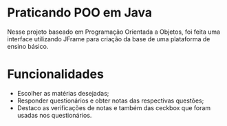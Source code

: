 # Praticando POO em Java

Nesse projeto baseado em Programação Orientada a Objetos, foi feita uma interface utilizando JFrame para criação da base de uma plataforma de ensino básico. 
# Funcionalidades 
- Escolher as matérias desejadas;
- Responder questionários e obter notas das respectivas questões;
- Destaco as verificações de notas e também das ceckbox que foram usadas nos questionários.
  
